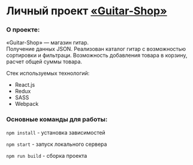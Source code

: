 # Личный проект [«Guitar-Shop»](https://aozubrilin.github.io/Guitar-Shop/)

### О проекте:

«Guitar-Shop» — магазин гитар.  
Получение данных JSON. Реализован каталог гитар с возможностью сортировки и фильтраци. Возможность добавления товара в корзину, расчет общей суммы товара.

Стек используемых технологий:
* React.js
* Redux
* SASS
* Webpack

### Основные команды для работы:

`npm install` - установка зависимостей

`npm start` - запуск локального сервера

`npm run build` - сборка проекта


